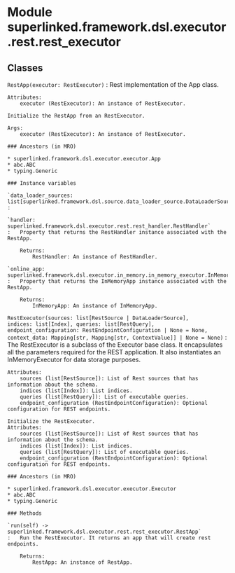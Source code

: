 Module superlinked.framework.dsl.executor.rest.rest_executor
============================================================

Classes
-------

`RestApp(executor: RestExecutor)`
:   Rest implementation of the App class.
    
    Attributes:
        executor (RestExecutor): An instance of RestExecutor.
    
    Initialize the RestApp from an RestExecutor.
    
    Args:
        executor (RestExecutor): An instance of RestExecutor.

    ### Ancestors (in MRO)

    * superlinked.framework.dsl.executor.executor.App
    * abc.ABC
    * typing.Generic

    ### Instance variables

    `data_loader_sources: list[superlinked.framework.dsl.source.data_loader_source.DataLoaderSource]`
    :

    `handler: superlinked.framework.dsl.executor.rest.rest_handler.RestHandler`
    :   Property that returns the RestHandler instance associated with the RestApp.
        
        Returns:
            RestHandler: An instance of RestHandler.

    `online_app: superlinked.framework.dsl.executor.in_memory.in_memory_executor.InMemoryApp`
    :   Property that returns the InMemoryApp instance associated with the RestApp.
        
        Returns:
            InMemoryApp: An instance of InMemoryApp.

`RestExecutor(sources: list[RestSource | DataLoaderSource], indices: list[Index], queries: list[RestQuery], endpoint_configuration: RestEndpointConfiguration | None = None, context_data: Mapping[str, Mapping[str, ContextValue]] | None = None)`
:   The RestExecutor is a subclass of the Executor base class. It encapsulates all the parameters required for
    the REST application. It also instantiates an InMemoryExecutor for data storage purposes.
    
    Attributes:
        sources (list[RestSource]): List of Rest sources that has information about the schema.
        indices (list[Index]): List indices.
        queries (list[RestQuery]): List of executable queries.
        endpoint_configuration (RestEndpointConfiguration): Optional configuration for REST endpoints.
    
    Initialize the RestExecutor.
    Attributes:
        sources (list[RestSource]): List of Rest sources that has information about the schema.
        indices (list[Index]): List indices.
        queries (list[RestQuery]): List of executable queries.
        endpoint_configuration (RestEndpointConfiguration): Optional configuration for REST endpoints.

    ### Ancestors (in MRO)

    * superlinked.framework.dsl.executor.executor.Executor
    * abc.ABC
    * typing.Generic

    ### Methods

    `run(self) ‑> superlinked.framework.dsl.executor.rest.rest_executor.RestApp`
    :   Run the RestExecutor. It returns an app that will create rest endpoints.
        
        Returns:
            RestApp: An instance of RestApp.